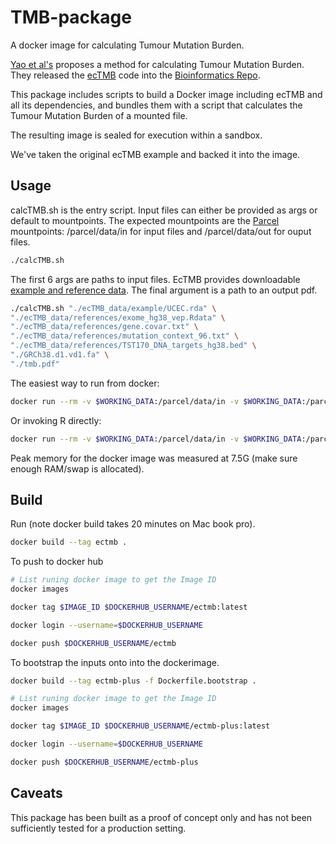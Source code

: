 # TMB-package
 A docker image for calculating Tumour Mutation Burden.


[Yao et al's](https://www.nature.com/articles/s41598-020-61575-1) proposes a
method for calculating Tumour Mutation Burden. They released the
[ecTMB](https://github.com/bioinform/ecTMB) code into the
[Bioinformatics Repo](https://github.com/bioinform).

This package includes scripts to build a Docker image including ecTMB and
all its dependencies, and bundles them with a script that calculates the
Tumour Mutation Burden of a mounted file.

The resulting image is sealed for execution within a sandbox.

We've taken the original ecTMB example and backed it into the image. 

## Usage
calcTMB.sh is the entry script. Input files can either be provided as args
or default to mountpoints. The expected mountpoints are the
[Parcel](https://www.oasislabs.com/) mountpoints: /parcel/data/in for
input files and /parcel/data/out for ouput files.

```bash
./calcTMB.sh
```

The first 6 args are paths to input files. EcTMB provides downloadable 
[example and reference data](https://github.com/bioinform/ecTMB#download-example-and-reference-data). The final argument is a path to
an output pdf.

```bash
./calcTMB.sh "./ecTMB_data/example/UCEC.rda" \
"./ecTMB_data/references/exome_hg38_vep.Rdata" \
"./ecTMB_data/references/gene.covar.txt" \
"./ecTMB_data/references/mutation_context_96.txt" \
"./ecTMB_data/references/TST170_DNA_targets_hg38.bed" \
"./GRCh38.d1.vd1.fa" \
"./tmb.pdf"
```

The easiest way to run from docker:

```bash
docker run --rm -v $WORKING_DATA:/parcel/data/in -v $WORKING_DATA:/parcel/data/out humansimon/ectmb-plus calcTMB.sh
```

Or invoking R directly:
```bash
docker run --rm -v $WORKING_DATA:/parcel/data/in -v $WORKING_DATA:/parcel/data/out humansimon/ectmb-plus Rscript /app/CalculateTMB.R /static/UCEC.rda /static/exome_hg38_vep.Rdata /parcel/data/in/gene.covar.txt /parcel/data/in/mutation_context_96.txt /parcel/data/in/TST170_DNA_targets_hg38.bed /static/GRCh38.d1.vd1.fa /parcel/data/out/tmb.pdf
```

Peak memory for the docker image was measured at 7.5G (make sure enough RAM/swap
is allocated).

## Build
Run (note docker build takes 20 minutes on Mac book pro).

```bash
docker build --tag ectmb .
```

To push to docker hub

```bash
# List runing docker image to get the Image ID
docker images

docker tag $IMAGE_ID $DOCKERHUB_USERNAME/ectmb:latest

docker login --username=$DOCKERHUB_USERNAME

docker push $DOCKERHUB_USERNAME/ectmb
```

To bootstrap the inputs onto into the dockerimage.

```bash
docker build --tag ectmb-plus -f Dockerfile.bootstrap .
```

```bash
# List runing docker image to get the Image ID
docker images

docker tag $IMAGE_ID $DOCKERHUB_USERNAME/ectmb-plus:latest

docker login --username=$DOCKERHUB_USERNAME

docker push $DOCKERHUB_USERNAME/ectmb-plus
```

## Caveats
This package has been built as a proof of concept only and has not been
sufficiently tested for a production setting.